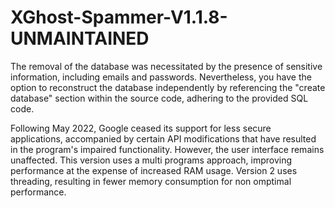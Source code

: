# XGhost-Spammer-V1.1.8-UNMAINTAINED
The removal of the database was necessitated by the presence of sensitive information, including emails and passwords. Nevertheless, you have the option to reconstruct the database independently by referencing the "create database" section within the source code, adhering to the provided SQL code.


Following May 2022, Google ceased its support for less secure applications, accompanied by certain API modifications that have resulted in the program's impaired functionality. However, the user interface remains unaffected.
This version uses a multi programs approach, improving performance at the expense of increased RAM usage.
Version 2 uses threading, resulting in fewer memory consumption for non omptimal performance.
